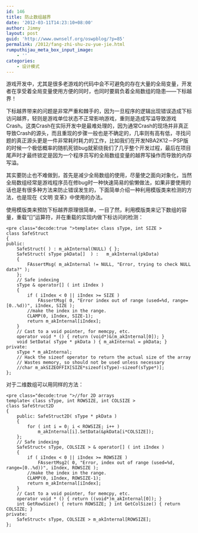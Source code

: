 ```yaml
---
id: 146
title: 防止数组越界
date: '2012-03-11T14:23:10+08:00'
author: Jimmy
layout: post
guid: 'http://www.ownself.org/oswpblog/?p=85'
permalink: /2012/fang-zhi-shu-zu-yue-jie.html
rumputhijau_meta_box_input_image:
    - ''
categories:
    - 设计模式
---
```


游戏开发中，尤其是很多老游戏的代码中会不可避免的存在大量的全局变量，开发者在享受着全局变量使用方便的同时，也同时要肩负着全局数组的隐患——下标越界！

下标越界带来的问题是非常严重和棘手的，因为一旦程序的逻辑出现错误造成下标访问越界，轻则是游戏单位状态不正常影响游戏，重则是造成写溢导致游戏Crash。这类Crash在实际开发中是最难处理的，因为通常Crash的现场并非真正导致Crash的源头，而且重现的步骤一般也是不确定的，几率则有高有低，寻找问题的真正源头更是一件非常耗时耗力的工作，比如我们在开发NBA2K12－PSP版的时候一个极低概率的随机死锁bug就萦绕我们了几乎整个开发过程，最后在项目尾声时才最终锁定是因为一个程序员写的全局数组变量的越界写操作而导致的内存写溢。

其实要防止也不难做到，首先是减少全局数组的使用，尽量使之面向对象化，当然全局数组经常是游戏程序员在修bug时一种快速简易的偷懒做法，如果非要使用的话也是有很多种方法来防止错误发生的，下面简单介绍一种利用模版类来检测的方法，也是现在《文明 变革》中使用的办法。

使用模版类来预防下标越界原理很简单，一目了然，利用模版类来记下数组的容量，重载”\[\]”运算符，并在重载的实现内做下标访问的检测：

```
<pre class="decode:true ">template< class sType, int SIZE > 
class SafeStruct 
{ 
public: 
    SafeStruct( ) : m_akInternal(NULL) { }; 
    SafeStruct( sType pkData[]  ) :   m_akInternal(pkData) 
    { 
        FAssertMsg( m_akInternal != NULL, "Error, trying to check NULL data?" ); 
    }; 
    // Safe indexing 
    sType & operator[] ( int iIndex )  
    { 
        if ( iIndex < 0 || iIndex >= SIZE ) 
            FAssertMsg( 0, "Error index out of range (used=%d, range=[0..%d))", iIndex, SIZE ); 
        //make the index in the range. 
        CLAMP(0, iIndex, SIZE-1); 
        return m_akInternal[iIndex]; 
    } 
    // Cast to a void pointer, for memcpy, etc. 
    operator void * () { return (void*)&(m_akInternal[0]); } 
    void SetData( sType * pkData ) { m_akInternal = pkData; } 
private: 
    sType * m_akInternal; 
    // Hack the sizeof operator to return the actual size of the array 
    // Wastes memory, so should not be used unless necessary 
    //char m_akSIZEOFFIX[SIZE*sizeof(sType)-sizeof(sType*)]; 
};
```

对于二维数组可以用同样的方法：

```
<pre class="decode:true ">//for 2D arrays 
template< class sType, int ROWSIZE, int COLSIZE > 
class SafeStruct2D 
{ 
    public: SafeStruct2D( sType * pkData ) 
    { 
        for ( int i = 0; i < ROWSIZE; i++ ) 
            m_akInternal[i].SetData(&pkData[i*COLSIZE]); 
    }; 
    // Safe indexing 
    SafeStruct< sType, COLSIZE > & operator[] ( int iIndex )  
    { 
        if ( iIndex < 0 || iIndex >= ROWSIZE ) 
            FAssertMsg2( 0, "Error, index out of range (used=%d, range=[0..%d))", iIndex, ROWSIZE ); 
        //make the index in the range. 
        CLAMP(0, iIndex, ROWSIZE-1); 
        return m_akInternal[iIndex]; 
    } 
    // Cast to a void pointer, for memcpy, etc. 
    operator void * () { return ((void*)m_akInternal[0]); } 
    int GetRowSize() { return ROWSIZE; } int GetColSize() { return COLSIZE; } 
private: 
    SafeStruct< sType, COLSIZE > m_akInternal[ROWSIZE]; 
};
```